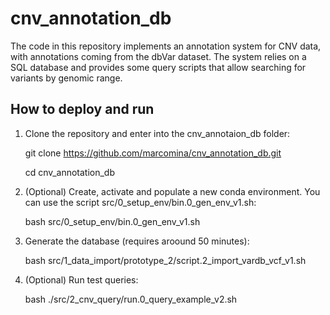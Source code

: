 # cnv_annotation_db

The code in this repository implements an annotation system for CNV data, with annotations coming from the dbVar dataset. The system relies on a SQL database and provides some query scripts that allow searching for variants by genomic range.

## How to deploy and run ##

1. Clone the repository and enter into the cnv_annotaion_db folder:

	git clone https://github.com/marcomina/cnv_annotation_db.git
	
	cd cnv_annotation_db 
	
2. (Optional) Create, activate and populate a new conda environment. You can use the script src/0_setup_env/bin.0_gen_env_v1.sh:

	bash src/0_setup_env/bin.0_gen_env_v1.sh

3. Generate the database (requires aroound 50 minutes):

	bash src/1_data_import/prototype_2/script.2_import_vardb_vcf_v1.sh

4. (Optional) Run test queries:

	bash ./src/2_cnv_query/run.0_query_example_v2.sh
	

